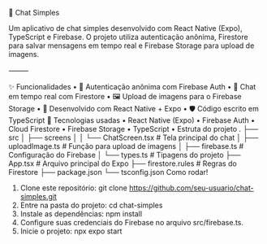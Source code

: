 📱 Chat Simples

Um aplicativo de chat simples desenvolvido com React Native (Expo), TypeScript e Firebase.
O projeto utiliza autenticação anônima, Firestore para salvar mensagens em tempo real e Firebase Storage para upload de imagens.

⸻

✨ Funcionalidades
	•	🔑 Autenticação anônima com Firebase Auth
	•	💬 Chat em tempo real com Firestore
	•	🖼️ Upload de imagens para o Firebase Storage
	•	📱 Desenvolvido com React Native + Expo
	•	🛡️ Código escrito em TypeScript
 🚀 Tecnologias usadas
	•	React Native (Expo)
	•	Firebase Auth
	•	Cloud Firestore
	•	Firebase Storage
	•	TypeScript
  •	Estruta do projeto 
 .
├── src
│   ├── screens
│   │   └── ChatScreen.tsx   # Tela principal do chat
│   ├── uploadImage.ts       # Função para upload de imagens
│   ├── firebase.ts          # Configuração do Firebase
│   └── types.ts             # Tipagens do projeto
├── App.tsx                  # Arquivo principal do Expo
├── firestore.rules          # Regras do Firestore
├── package.json
└── tsconfig.json
Como rodar!
1. Clone este repositório: git clone https://github.com/seu-usuario/chat-simples.git
2. Entre na pasta do projeto: cd chat-simples
3. Instale as dependências: npm install
4. Configure suas credenciais do Firebase no arquivo src/firebase.ts.
5. Inicie o projeto: npx expo start 
